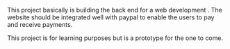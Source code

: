This project basically is building the back end for a web development .
The website should be integrated well with paypal to enable the users to pay and receive payments. 

This project is for learning purposes but is a prototype for the one to come.
